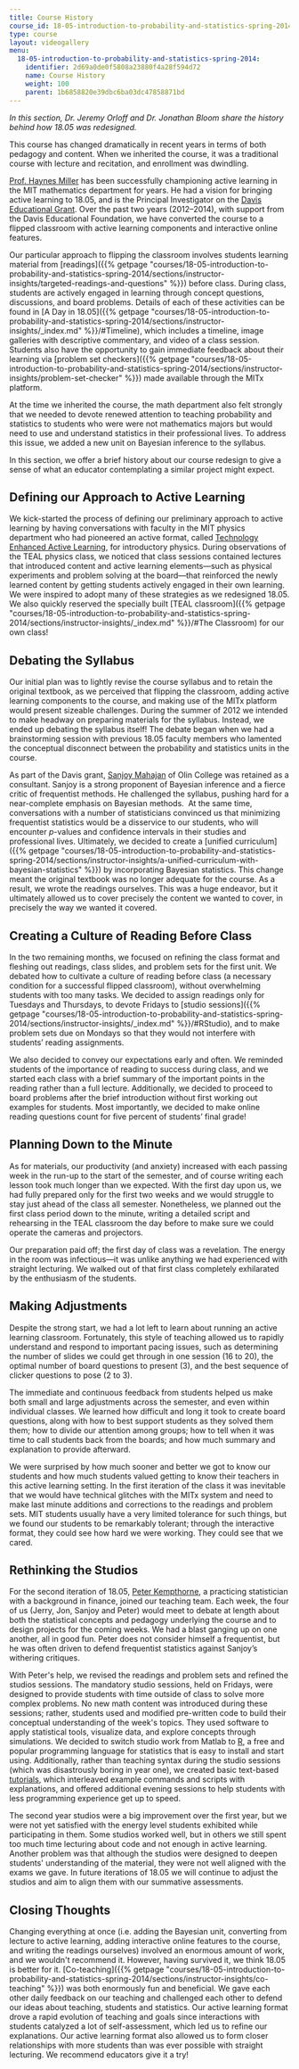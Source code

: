 ```yaml
---
title: Course History
course_id: 18-05-introduction-to-probability-and-statistics-spring-2014
type: course
layout: videogallery
menu:
  18-05-introduction-to-probability-and-statistics-spring-2014:
    identifier: 2d69a0de0f5808a23880f4a28f594d72
    name: Course History
    weight: 100
    parent: 1b6858820e39dbc6ba03dc47858871bd
---
```

_In this section, Dr. Jeremy Orloff and Dr. Jonathan Bloom share the history behind how 18.05 was redesigned._

This course has changed dramatically in recent years in terms of both pedagogy and content. When we inherited the course, it was a traditional course with lecture and recitation, and enrollment was dwindling.

[Prof. Haynes Miller](http://math.mit.edu/~hrm/) has been successfully championing active learning in the MIT mathematics department for years. He had a vision for bringing active learning to 18.05, and is the Principal Investigator on the [Davis Educational Grant](http://www.davisfoundations.org/site/educational.asp). Over the past two years (2012–2014), with support from the Davis Educational Foundation, we have converted the course to a flipped classroom with active learning components and interactive online features.

Our particular approach to flipping the classroom involves students learning material from [readings]({{% getpage "courses/18-05-introduction-to-probability-and-statistics-spring-2014/sections/instructor-insights/targeted-readings-and-questions" %}}) before class. During class, students are actively engaged in learning through concept questions, discussions, and board problems. Details of each of these activities can be found in [A Day in 18.05]({{% getpage "courses/18-05-introduction-to-probability-and-statistics-spring-2014/sections/instructor-insights/_index.md" %}}/#Timeline), which includes a timeline, image galleries with descriptive commentary, and video of a class session. Students also have the opportunity to gain immediate feedback about their learning via [problem set checkers]({{% getpage "courses/18-05-introduction-to-probability-and-statistics-spring-2014/sections/instructor-insights/problem-set-checker" %}}) made available through the MITx platform.

At the time we inherited the course, the math department also felt strongly that we needed to devote renewed attention to teaching probability and statistics to students who were were not mathematics majors but would need to use and understand statistics in their professional lives. To address this issue, we added a new unit on Bayesian inference to the syllabus.

In this section, we offer a brief history about our course redesign to give a sense of what an educator contemplating a similar project might expect.

Defining our Approach to Active Learning
----------------------------------------

We kick-started the process of defining our preliminary approach to active learning by having conversations with faculty in the MIT physics department who had pioneered an active format, called [Technology Enhanced Active Learning](http://web.mit.edu/edtech/casestudies/teal.html), for introductory physics. During observations of the TEAL physics class, we noticed that class sessions contained lectures that introduced content and active learning elements—such as physical experiments and problem solving at the board—that reinforced the newly learned content by getting students actively engaged in their own learning. We were inspired to adopt many of these strategies as we redesigned 18.05. We also quickly reserved the specially built [TEAL classroom]({{% getpage "courses/18-05-introduction-to-probability-and-statistics-spring-2014/sections/instructor-insights/_index.md" %}}/#The Classroom) for our own class!

Debating the Syllabus
---------------------

Our initial plan was to lightly revise the course syllabus and to retain the original textbook, as we perceived that flipping the classroom, adding active learning components to the course, and making use of the MITx platform would present sizeable challenges. During the summer of 2012 we intended to make headway on preparing materials for the syllabus. Instead, we ended up debating the syllabus itself! The debate began when we had a brainstorming session with previous 18.05 faculty members who lamented the conceptual disconnect between the probability and statistics units in the course.

As part of the Davis grant, [Sanjoy Mahajan](http://www.olin.edu/faculty/profile/sanjoy-mahajan/) of Olin College was retained as a consultant. Sanjoy is a strong proponent of Bayesian inference and a fierce critic of frequentist methods. He challenged the syllabus, pushing hard for a near-complete emphasis on Bayesian methods.  At the same time, conversations with a number of statisticians convinced us that minimizing frequentist statistics would be a disservice to our students, who will encounter _p_\-values and confidence intervals in their studies and professional lives. Ultimately, we decided to create a [unified curriculum]({{% getpage "courses/18-05-introduction-to-probability-and-statistics-spring-2014/sections/instructor-insights/a-unified-curriculum-with-bayesian-statistics" %}}) by incorporating Bayesian statistics. This change meant the original textbook was no longer adequate for the course. As a result, we wrote the readings ourselves. This was a huge endeavor, but it ultimately allowed us to cover precisely the content we wanted to cover, in precisely the way we wanted it covered.

Creating a Culture of Reading Before Class
------------------------------------------

In the two remaining months, we focused on refining the class format and fleshing out readings, class slides, and problem sets for the first unit. We debated how to cultivate a culture of reading before class (a necessary condition for a successful flipped classroom), without overwhelming students with too many tasks. We decided to assign readings only for Tuesdays and Thursdays, to devote Fridays to [studio sessions]({{% getpage "courses/18-05-introduction-to-probability-and-statistics-spring-2014/sections/instructor-insights/_index.md" %}}/#RStudio), and to make problem sets due on Mondays so that they would not interfere with students’ reading assignments.

We also decided to convey our expectations early and often. We reminded students of the importance of reading to success during class, and we started each class with a brief summary of the important points in the reading rather than a full lecture. Additionally, we decided to proceed to board problems after the brief introduction without first working out examples for students. Most importantly, we decided to make online reading questions count for five percent of students’ final grade!

Planning Down to the Minute
---------------------------

As for materials, our productivity (and anxiety) increased with each passing week in the run-up to the start of the semester, and of course writing each lesson took much longer than we expected. With the first day upon us, we had fully prepared only for the first two weeks and we would struggle to stay just ahead of the class all semester. Nonetheless, we planned out the first class period down to the minute, writing a detailed script and rehearsing in the TEAL classroom the day before to make sure we could operate the cameras and projectors.

Our preparation paid off; the first day of class was a revelation. The energy in the room was infectious—it was unlike anything we had experienced with straight lecturing. We walked out of that first class completely exhilarated by the enthusiasm of the students.

Making Adjustments
------------------

Despite the strong start, we had a lot left to learn about running an active learning classroom. Fortunately, this style of teaching allowed us to rapidly understand and respond to important pacing issues, such as determining the number of slides we could get through in one session (16 to 20), the optimal number of board questions to present (3), and the best sequence of clicker questions to pose (2 to 3).

The immediate and continuous feedback from students helped us make both small and large adjustments across the semester, and even within individual classes. We learned how difficult and long it took to create board questions, along with how to best support students as they solved them them; how to divide our attention among groups; how to tell when it was time to call students back from the boards; and how much summary and explanation to provide afterward.

We were surprised by how much sooner and better we got to know our students and how much students valued getting to know their teachers in this active learning setting. In the first iteration of the class it was inevitable that we would have technical glitches with the MITx system and need to make last minute additions and corrections to the readings and problem sets. MIT students usually have a very limited tolerance for such things, but we found our students to be remarkably tolerant; through the interactive format, they could see how hard we were working. They could see that we cared.

Rethinking the Studios
----------------------

For the second iteration of 18.05, [Peter Kempthorne](http://math.mit.edu/directory/profile.php?pid=1521), a practicing statistician with a background in finance, joined our teaching team. Each week, the four of us (Jerry, Jon, Sanjoy and Peter) would meet to debate at length about both the statistical concepts and pedagogy underlying the course and to design projects for the coming weeks. We had a blast ganging up on one another, all in good fun. Peter does not consider himself a frequentist, but he was often driven to defend frequentist statistics against Sanjoy’s withering critiques.

With Peter's help, we revised the readings and problem sets and refined the studios sessions. The mandatory studio sessions, held on Fridays, were designed to provide students with time outside of class to solve more complex problems. No new math content was introduced during these sessions; rather, students used and modified pre-written code to build their conceptual understanding of the week's topics. They used software to apply statistical tools, visualize data, and explore concepts through simulations. We decided to switch studio work from Matlab to [R](http://www.r-project.org), a free and popular programming language for statistics that is easy to install and start using. Additionally, rather than teaching syntax during the studio sessions (which was disastrously boring in year one), we created basic text-based [tutorials](/ans7870/18/18.05/s14/html/r-tut-forloop.html), which interleaved example commands and scripts with explanations, and offered additional evening sessions to help students with less programming experience get up to speed. 

The second year studios were a big improvement over the first year, but we were not yet satisfied with the energy level students exhibited while participating in them. Some studios worked well, but in others we still spent too much time lecturing about code and not enough in active learning. Another problem was that although the studios were designed to deepen students' understanding of the material, they were not well aligned with the exams we gave. In future iterations of 18.05 we will continue to adjust the studios and aim to align them with our summative assessments.

Closing Thoughts
----------------

Changing everything at once (i.e. adding the Bayesian unit, converting from lecture to active learning, adding interactive online features to the course, and writing the readings ourselves) involved an enormous amount of work, and we wouldn't recommend it. However, having survived it, we think 18.05 is better for it. [Co-teaching]({{% getpage "courses/18-05-introduction-to-probability-and-statistics-spring-2014/sections/instructor-insights/co-teaching" %}}) was both enormously fun and beneficial. We gave each other daily feedback on our teaching and challenged each other to defend our ideas about teaching, students and statistics. Our active learning format drove a rapid evolution of teaching and goals since interactions with students catalyzed a lot of self-assessment, which led us to refine our explanations. Our active learning format also allowed us to form closer relationships with more students than was ever possible with straight lecturing. We recommend educators give it a try!
